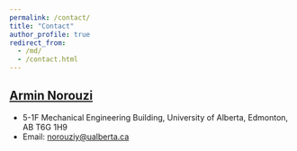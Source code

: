 ```yaml
---
permalink: /contact/
title: "Contact"
author_profile: true
redirect_from: 
  - /md/
  - /contact.html
---
```


## [Armin Norouzi](https://apps.ualberta.ca/directory/person/norouziy)

* 5-1F Mechanical Engineering Building, University of Alberta, Edmonton, AB T6G 1H9
* Email: norouziy@ualberta.ca
